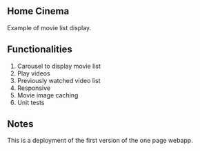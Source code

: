 ## Home Cinema

Example of movie list display.

## Functionalities

1. Carousel to display movie list
1. Play videos
1. Previously watched video list
1. Responsive
1. Movie image caching
1. Unit tests

## Notes

This is a deployment of the first version of the one page webapp. 

